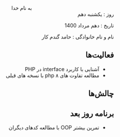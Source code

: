 <div dir="rtl" align="center">
به نام خدا
</div>
<div dir="rtl" align="right">
روز : یکشنبه دهم

تاریخ : دهم مرداد 1400

نام و نام خانوادگی : حامد گندم کار

## فعالیت‌ها
* آشنایی با کاربرد interface در PHP
* مطالعه تفاوت های php ۸ با نسخه های قبلی
 
## چالش‌ها
## برنامه روز بعد
* تمرین بیشتر OOP با مطالعه کدهای دیگران
</div>

